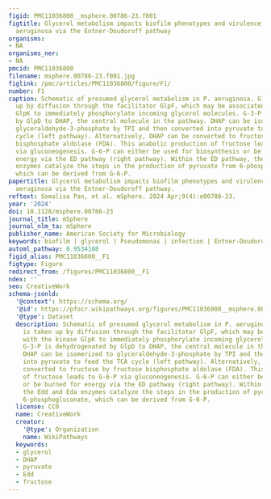 ```yaml
---
figid: PMC11036800__msphere.00786-23.f001
figtitle: Glycerol metabolism impacts biofilm phenotypes and virulence in Pseudomonas
  aeruginosa via the Entner-Doudoroff pathway
organisms:
- NA
organisms_ner:
- NA
pmcid: PMC11036800
filename: msphere.00786-23.f001.jpg
figlink: /pmc/articles/PMC11036800/figure/F1/
number: F1
caption: Schematic of presumed glycerol metabolism in P. aeruginosa. Glycerol is taken
  up by diffusion through the facilitator GlpF, which may be associated with the kinase
  GlpK to immediately phosphorylate incoming glycerol molecules. G-3-P is dehydrogenated
  by GlpD to DHAP, the central molecule in the pathway. DHAP can be isomerized to
  glyceraldehyde-3-phosphate by TPI and then converted into pyruvate to feed the TCA
  cycle (left pathway). Alternatively, DHAP can be converted to fructose by fructose
  bisphosphate aldolase (FDA). This anabolic production of fructose leads to G-6-P
  via gluconeogenesis. G-6-P can either be used for biosynthesis or be burned for
  energy via the ED pathway (right pathway). Within the ED pathway, the Edd and Eda
  enzymes catalyze the steps in the production of pyruvate from 6-phosphogluconate,
  which can be derived from G-6-P.
papertitle: Glycerol metabolism impacts biofilm phenotypes and virulence in Pseudomonas
  aeruginosa via the Entner-Doudoroff pathway.
reftext: Somalisa Pan, et al. mSphere. 2024 Apr;9(4):e00786-23.
year: '2024'
doi: 10.1128/msphere.00786-23
journal_title: mSphere
journal_nlm_ta: mSphere
publisher_name: American Society for Microbiology
keywords: biofilm | glycerol | Pseudomonas | infection | Entner-Doudoroff | metabolism
automl_pathway: 0.9534108
figid_alias: PMC11036800__F1
figtype: Figure
redirect_from: /figures/PMC11036800__F1
ndex: ''
seo: CreativeWork
schema-jsonld:
  '@context': https://schema.org/
  '@id': https://pfocr.wikipathways.org/figures/PMC11036800__msphere.00786-23.f001.html
  '@type': Dataset
  description: Schematic of presumed glycerol metabolism in P. aeruginosa. Glycerol
    is taken up by diffusion through the facilitator GlpF, which may be associated
    with the kinase GlpK to immediately phosphorylate incoming glycerol molecules.
    G-3-P is dehydrogenated by GlpD to DHAP, the central molecule in the pathway.
    DHAP can be isomerized to glyceraldehyde-3-phosphate by TPI and then converted
    into pyruvate to feed the TCA cycle (left pathway). Alternatively, DHAP can be
    converted to fructose by fructose bisphosphate aldolase (FDA). This anabolic production
    of fructose leads to G-6-P via gluconeogenesis. G-6-P can either be used for biosynthesis
    or be burned for energy via the ED pathway (right pathway). Within the ED pathway,
    the Edd and Eda enzymes catalyze the steps in the production of pyruvate from
    6-phosphogluconate, which can be derived from G-6-P.
  license: CC0
  name: CreativeWork
  creator:
    '@type': Organization
    name: WikiPathways
  keywords:
  - glycerol
  - DHAP
  - pyruvate
  - Edd
  - fructose
---
```


